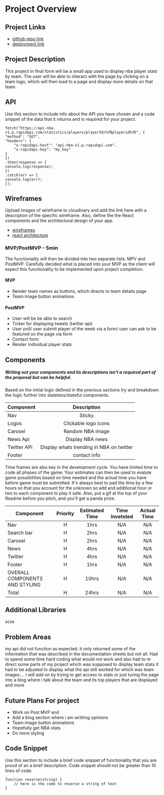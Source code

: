 # Project Overview

## Project Links

-   [github repo link](https://github.com/git-addi/reactapp)
-   [deployment link](https://adoring-kilby-d29110.netlify.app/)

## Project Description

This project in final form will be a small app used to display nba player stats by team. The user will be able to interact with the page by clicking on a team logo, which will then load to a page and display more details on that team.

## API

Use this section to include info about the API you have chosen and a code snippet of the data that it returns and is required for your project.

    fetch("https://api-nba-v1.p.rapidapi.com/statistics/players/playerId/%7Bplayerid%7D", {
    "method": "GET",
    "headers": {
    	"x-rapidapi-host": "api-nba-v1.p.rapidapi.com",
    	"x-rapidapi-key": "my_key"
    }
    })
    .then(response => {
    console.log(response);
    })
    .catch(err => {
    console.log(err);
    });

## Wireframes

Upload images of wireframe to cloudinary and add the link here with a description of the specific wireframe. Also, define the the React components and the architectural design of your app.

-   [wireframes](https://res.cloudinary.com/dusr8fbuo/image/upload/v1601745003/IMG_4904_ch6fqk.jpg)
-   [react architecture](https://res.cloudinary.com/dusr8fbuo/image/upload/v1601745002/IMG_4905_ro9thi.heic)

### MVP/PostMVP - 5min

The functionality will then be divided into two separate lists: MPV and PostMVP. Carefully decided what is placed into your MVP as the client will expect this functionality to be implemented upon project completion.

#### MVP

-   Render team names as buttons, which directs to team details page
-   Team image button animations

#### PostMVP

-   User will be be able to search
-   Ticker for displaying tweets (twitter api)
-   User poll/ user submit player of the week via a form/ user can ask to be featured on the page via form
-   Contact form
-   Render individual player stats

## Components

##### Writing out your components and its descriptions isn't a required part of the proposal but can be helpful.

Based on the initial logic defined in the previous sections try and breakdown the logic further into stateless/stateful components.

| Component   |               Description                |
| ----------- | :--------------------------------------: |
| Nav         |                  Sticky                  |
| Logos       |           Clickable logo icons           |
| Carosel     |             Random NBA image             |
| News Api    |             Display NBA news             |
| Twitter APi | Display whats trending in NBA on twitter |
| Footer      |               contact info               |

Time frames are also key in the development cycle. You have limited time to code all phases of the game. Your estimates can then be used to evalute game possibilities based on time needed and the actual time you have before game must be submitted. It's always best to pad the time by a few hours so that you account for the unknown so add and additional hour or two to each component to play it safe. Also, put a gif at the top of your Readme before you pitch, and you'll get a panda prize.

| Component                      | Priority | Estimated Time | Time Invetsted | Actual Time |
| ------------------------------ | :------: | :------------: | :------------: | :---------: |
| Nav                            |    H     |      1hrs      |      N/A       |     N/A     |
| Search bar                     |    H     |      2hrs      |      N/A       |     N/A     |
| Carosel                        |    H     |      2hrs      |      N/A       |     N/A     |
| News                           |    H     |      4hrs      |      N/A       |     N/A     |
| Twitter                        |    H     |      4hrs      |      N/A       |     N/A     |
| Footer                         |    H     |      1hrs      |      N/A       |     N/A     |
| OVERALL COMPONENTS AND STYLING |    H     |     10hrs      |      N/A       |     N/A     |
| Total                          |    H     |     24hrs      |      N/A       |     N/A     |

## Additional Libraries

scss

## Problem Areas

my api did not function as expected. it only returned some of the information that was described in the documentation sheets but not all. Had to spend some time hard coding what would not work and also had to re direct some parts of my project which was supposed to display team stats it had to be adjusted to display what the api still worked for which was team images.... i will add on by trying to get access to stats or just turing the page into a blog where i talk about the team and its top players that are displayed and more

## Future Plans For project

-   Work on Post MVP and
-   Add a blog section where i am writting opinions
-   Team image button animations
-   Hopefully get NBA stats
-   Do more styling

## Code Snippet

Use this section to include a brief code snippet of functionality that you are proud of an a brief description. Code snippet should not be greater than 10 lines of code.

```
function reverse(string) {
	// here is the code to reverse a string of text
}
```
